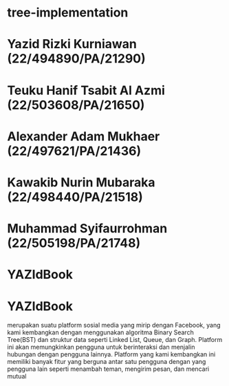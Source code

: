 # tree-implementation
# __Yazid Rizki Kurniawan (22/494890/PA/21290)__
# __Teuku Hanif Tsabit Al Azmi (22/503608/PA/21650)__
# __Alexander Adam Mukhaer (22/497621/PA/21436)__
# __Kawakib Nurin Mubaraka (22/498440/PA/21518)__
# __Muhammad Syifaurrohman (22/505198/PA/21748)__

# __YAZIdBook__

# __YAZIdBook__  
merupakan suatu platform sosial media yang mirip dengan Facebook, yang kami kembangkan dengan menggunakan algoritma Binary Search Tree(BST) dan struktur data seperti Linked List, Queue, dan Graph. Platform ini akan memungkinkan pengguna untuk berinteraksi dan menjalin hubungan dengan pengguna lainnya.
Platform yang kami kembangkan ini memiliki banyak fitur yang berguna antar satu pengguna dengan yang pengguna lain seperti menambah teman, mengirim pesan, dan mencari mutual
